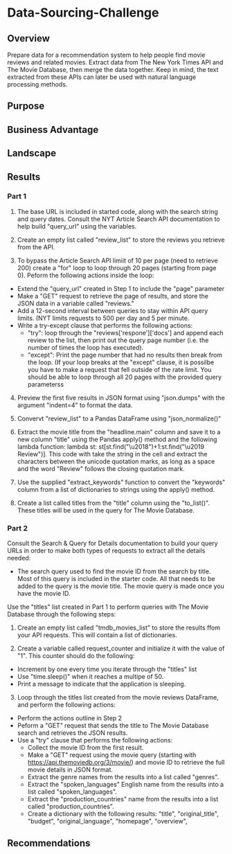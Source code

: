 # Data-Sourcing-Challenge

## Overview
Prepare data for a recommendation system to help people find movie reviews and related movies. Extract data from The New York Times API and The Movie Database, then merge the data together. Keep in mind, the text extracted from these APIs can later be used with natural language processing methods.

## Purpose

## Business Advantage

## Landscape

## Results

### Part 1
1. The base URL is included in started code, along with the search string and query dates. Consult the NYT Article Search API documentation to help build "query_url" using the variables.

2. Create an empty list called "review_list" to store the reviews you retrieve from the API.

3. To bypass the Article Search API limiit of 10 per page (need to retrieve 200) create a "for" loop to loop through 20 pages (starting from page 0). Peform the following actions inside the loop:
  - Extend the "query_url" created in Step 1 to include the "page" parameter
  - Make a "GET" request to retrieve the page of results, and store the JSON data in a variable called "reviews."
  - Add a 12-second interval between queries to stay within API query limits. (NYT limits requests to 500 per day     and 5 per minute.
  - Write a try-except clause that performs the following actions:
    * "try": loop through the "reviews['respone']['docs'] and append each review to the list, then print out the      query page number (i.e. the number of times the loop has executed).
    * "except": Print the page number that had no results then break from the loop. (If your loop breaks at the
      "except" clause, it is possilbe you have to make a request that fell outside of the rate limit. You should         be able to loop through all 20 pages with the provided query parameterss

4.  Preview the first five results in JSON format using "json.dumps" with the argument "indent=4" to format the data.

5. Convervt "review_list" to a Pandas DataFrame using "json_normalize()"

6. Extract the movie title from the "headline.main" column and save it to a new column "title" using the Pandas apply() method and the following lambda function: lambda st: st[st.find("\u2018")+1:st.find("\u2019 Review")].
This code with take the string in the cell and extract the characters between the unicode quotation marks, as long as a space and the word "Review" follows the closing quotation mark.
7.  Use the supplied "extract_keywords" function to convert the "keywords" column from a list of dictionaries to strings using the apply() method.
8.  Create a list called titles from the "title" column using the "to_list()". These titles will be used in the query for The Movie Database.

### Part 2
Consult the Search & Query for Details documentation to build your query URLs in order to make both types of requests to extract all the details needed:
- The search query used to find the movie ID from the search by title. Most of this query is included in the starter code. All that needs to be added to the query is the movie title. The movie query is made once you have the movie ID.

Use the "titles" list created in Part 1 to perform queries with The Movie Database through the following steps:
1.  Create an empty list called "tmdb_movies_list" to store the results ffom your API requests. This will contain a list of dictionaries.

2.  Create a variable called request_counter and initialize it with the value of "1". This counter should do the following:
  - Increment by one every time you iterate through the "titles" list
  - Use "time.sleep()" when it reaches a multipe of 50.
  - Print a message to indicate that the application is sleeping.

3.  Loop through the titles list created from the movie reviews DataFrame, and perform the following actions:
  - Perform the actions outline in Step 2
  - Peform a "GET" request that sends the title to The Movie Database search and retrieves the JSON results.
  - Use a "try" clause that performs the following actions:
    * Collect the movie ID from the first result.
    * Make a "GET" request using the movie query (starting with https://api.themoviedb.org/3/movie/) and movie ID     to retrieve the full movie details in JSON format.
    * Extract the genre names from the results into a list called "genres".
    * Extract the "spoken_languages" English name from the results into a list called "spoken_languages".
    * Extract the "production_countries" name from the results into a list called "production_countries".
    * Create a dictionary with the following results: "title", "original_title", "budget", "original_language",
      "homepage", "overview", 
  

## Recommendations
